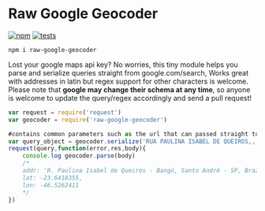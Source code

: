 # Raw Google Geocoder
[![npm][npm]][npm-url]
[![tests][tests]][tests-url]

`npm i raw-google-geocoder`

Lost your google maps api key? No worries, this tiny module helps you parse and serialize queries straight from google.com/search, Works great with addresses in latin but regex support for other characters is welcome. Please note that **google may change their schema at any time**, so anyone is welcome to update the query/regex accordingly and send a pull request!

```javascript
var request = require('request')
var geocoder = require('raw-google-geocoder')

#contains common parameters such as the url that can passed straight to the request module.
var query_object = geocoder.serialize('RUA PAULINA ISABEL DE QUEIROS,, BANGU, SANTO ANDRE, 09210260, br')
request(query,function(error,res,body){
	console.log geocoder.parse(body)
	/*
	addr: 'R. Paulina Isabel de Queirós - Bangú, Santo André - SP, Brazil',
	lat: -23.6418355,
	lon: -46.5262411
	*/	
})
```

[tests]: https://img.shields.io/travis/arxii/raw-google-geocoder/master.svg?style=flat-square
[tests-url]: https://travis-ci.org/arxii/raw-google-geocoder

[npm]: https://img.shields.io/npm/v/raw-google-geocoder.svg?style=flat-square
[npm-url]: https://npmjs.com/raw-google-geocoder